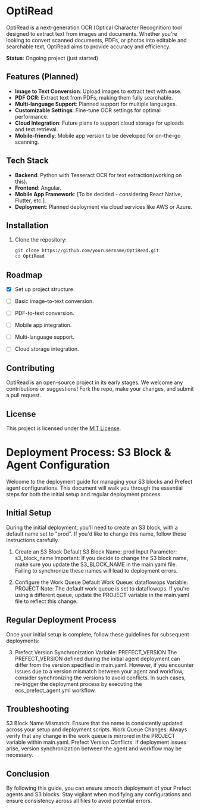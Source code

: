 # OptiRead

OptiRead is a next-generation OCR (Optical Character Recognition) tool designed to extract text from images and documents. Whether you're looking to convert scanned documents, PDFs, or photos into editable and searchable text, OptiRead aims to provide accuracy and efficiency.

**Status**: Ongoing project (just started)

## Features (Planned)
- **Image to Text Conversion**: Upload images to extract text with ease.
- **PDF OCR**: Extract text from PDFs, making them fully searchable.
- **Multi-language Support**: Planned support for multiple languages.
- **Customizable Settings**: Fine-tune OCR settings for optimal performance.
- **Cloud Integration**: Future plans to support cloud storage for uploads and text retrieval.
- **Mobile-friendly**: Mobile app version to be developed for on-the-go scanning.

## Tech Stack
- **Backend**: Python with Tesseract OCR for text extraction(working on this).
- **Frontend**: Angular.
- **Mobile App Framework**: [To be decided - considering React Native, Flutter, etc.].
- **Deployment**: Planned deployment via cloud services like AWS or Azure.

## Installation

1. Clone the repository:

   ```bash
   git clone https://github.com/yourusername/OptiRead.git
   cd OptiRead

## Roadmap

- [x] Set up project structure.
- [ ] Basic image-to-text conversion.
- [ ] PDF-to-text conversion.
- [ ] Mobile app integration.
- [ ] Multi-language support.
- [ ] Cloud storage integration.


## Contributing

OptiRead is an open-source project in its early stages. We welcome any contributions or suggestions! Fork the repo, make your changes, and submit a pull request.

## License

This project is licensed under the [MIT License](https://opensource.org/licenses/MIT).

# Deployment Process: S3 Block & Agent Configuration
Welcome to the deployment guide for managing your S3 blocks and Prefect agent configurations. This document will walk you through the essential steps for both the initial setup and regular deployment process.

## Initial Setup
During the initial deployment, you'll need to create an S3 block, with a default name set to "prod". If you'd like to change this name, follow these instructions carefully.

1. Create an S3 Block
Default S3 Block Name: prod
Input Parameter: s3_block_name
Important: If you decide to change the S3 block name, make sure you update the S3_BLOCK_NAME in the main.yaml file. Failing to synchronize these names will lead to deployment errors.

2. Configure the Work Queue
Default Work Queue: dataflowops
Variable: PROJECT
Note: The default work queue is set to dataflowops. If you're using a different queue, update the PROJECT variable in the main.yaml file to reflect this change.

## Regular Deployment Process
Once your initial setup is complete, follow these guidelines for subsequent deployments:

3. Prefect Version Synchronization
Variable: PREFECT_VERSION
The PREFECT_VERSION defined during the initial agent deployment can differ from the version specified in main.yaml. However, if you encounter issues due to a version mismatch between your agent and workflow, consider synchronizing the versions to avoid conflicts. In such cases, re-trigger the deployment process by executing the ecs_prefect_agent.yml workflow.

## Troubleshooting
S3 Block Name Mismatch: Ensure that the name is consistently updated across your setup and deployment scripts.
Work Queue Changes: Always verify that any change in the work queue is mirrored in the PROJECT variable within main.yaml.
Prefect Version Conflicts: If deployment issues arise, version synchronization between the agent and workflow may be necessary.

## Conclusion
By following this guide, you can ensure smooth deployment of your Prefect agents and S3 blocks. Stay vigilant when modifying any configurations and ensure consistency across all files to avoid potential errors.


